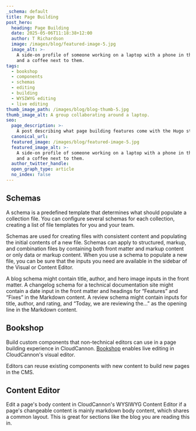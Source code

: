```yaml
---
_schema: default
title: Page Building
post_hero:
  heading: Page Building
  date: 2025-05-06T11:18:38+12:00
  author: T Richardson
  image: /images/blog/featured-image-5.jpg
  image_alt: >-
    A side-on profile of someone working on a laptop with a phone in their hand,
    and a coffee next to them.
tags:
  - bookshop
  - components
  - schemas
  - editing
  - building
  - WYSIWYG editing
  - live editing
thumb_image_path: /images/blog/blog-thumb-5.jpg
thumb_image_alt: A group collaborating around a laptop.
seo:
  page_description: >-
    A post describing what page building features come with the Hugo starter.
  canonical_url:
  featured_image: /images/blog/featured-image-5.jpg
  featured_image_alt: >-
    A side-on profile of someone working on a laptop with a phone in their hand,
    and a coffee next to them.
  author_twitter_handle:
  open_graph_type: article
  no_index: false
---
```

## Schemas

A schema is a predefined template that determines what should populate a collection file. You can configure several schemas for each collection, creating a list of file templates for you and your team.

Schemas are used for creating files with consistent content and populating the initial contents of a new file. Schemas can apply to structured, markup, and combination files by containing both front matter and markup content or only data or markup content. When you use a schema to populate a new file, you can be sure that the inputs you need are available in the sidebar of the Visual or Content Editor.

A blog schema might contain title, author, and hero image inputs in the front matter. A changelog schema for a technical documentation site might contain a date input in the front matter and headings for “Features” and “Fixes” in the Markdown content. A review schema might contain inputs for title, author, and rating, and “Today, we are reviewing the…” as the opening line in the Markdown content.

## Bookshop

Build custom components that non-technical editors can use in a page building experience in CloudCannon. [Bookshop](/blog/bookshop/) enables live editing in CloudCannon's visual editor.

Editors can reuse existing components with new content to build new pages in the CMS.

## Content Editor

Edit a page's body content in CloudCannon's WYSIWYG Content Editor if a page's changeable content is mainly markdown body content, which shares a common layout. This is great for sections like the blog you are reading this in.